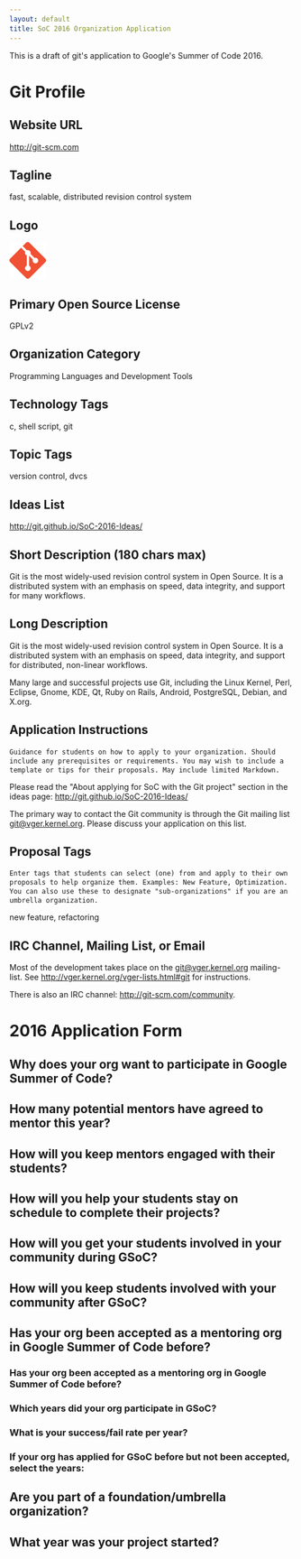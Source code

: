 ```yaml
---
layout: default
title: SoC 2016 Organization Application
---
```


This is a draft of git's application to Google's Summer of Code 2016.

# Git Profile

## Website URL

<http://git-scm.com>

## Tagline

fast, scalable, distributed revision control system

## Logo

![Git Logo](/images/logo.png)

## Primary Open Source License

GPLv2

## Organization Category

Programming Languages and Development Tools

## Technology Tags

c, shell script, git

## Topic Tags

version control, dvcs

## Ideas List

<http://git.github.io/SoC-2016-Ideas/>

## Short Description (180 chars max)

Git is the most widely-used revision control system in Open Source. It
is a distributed system with an emphasis on speed, data integrity, and
support for many workflows.

## Long Description

Git is the most widely-used revision control system in Open Source. It
is a distributed system with an emphasis on speed, data integrity, and
support for distributed, non-linear workflows.

Many large and successful projects use Git, including the Linux
Kernel, Perl, Eclipse, Gnome, KDE, Qt, Ruby on Rails, Android,
PostgreSQL, Debian, and X.org.

## Application Instructions

```
Guidance for students on how to apply to your organization. Should
include any prerequisites or requirements. You may wish to include a
template or tips for their proposals. May include limited Markdown.
```

Please read the "About applying for SoC with the Git project" section
in the ideas page: http://git.github.io/SoC-2016-Ideas/

The primary way to contact the Git community is through the Git
mailing list git@vger.kernel.org. Please discuss your application on
this list.

## Proposal Tags

```
Enter tags that students can select (one) from and apply to their own
proposals to help organize them. Examples: New Feature, Optimization.
You can also use these to designate "sub-organizations" if you are an
umbrella organization.
```

new feature, refactoring

## IRC Channel, Mailing List, or Email

Most of the development takes place on the git@vger.kernel.org
mailing-list. See <http://vger.kernel.org/vger-lists.html#git> for
instructions.

There is also an IRC channel: <http://git-scm.com/community>.

# 2016 Application Form

## Why does your org want to participate in Google Summer of Code?

## How many potential mentors have agreed to mentor this year?

## How will you keep mentors engaged with their students?

## How will you help your students stay on schedule to complete their projects?

## How will you get your students involved in your community during GSoC?

## How will you keep students involved with your community after GSoC?

## Has your org been accepted as a mentoring org in Google Summer of Code before?

### Has your org been accepted as a mentoring org in Google Summer of Code before?

### Which years did your org participate in GSoC?

### What is your success/fail rate per year?

### If your org has applied for GSoC before but not been accepted, select the years:

## Are you part of a foundation/umbrella organization?

## What year was your project started?
